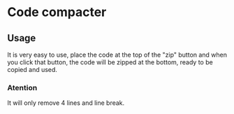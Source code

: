 # Code compacter

## Usage

It is very easy to use, place the code at the top of the "zip" button and when you click that button, the code will be zipped at the bottom, ready to be copied and used.

### Atention

It will only remove 4 lines and line break.
